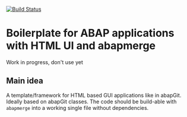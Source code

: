 [![Build Status](https://travis-ci.org/sbcgua/abap_gui_boilerplate.svg?branch=master)](https://travis-ci.org/sbcgua/abap_gui_boilerplate)
# Boilerplate for ABAP applications with HTML UI and abapmerge

Work in progress, don't use yet

## Main idea
A template/framework for HTML based GUI applications like in abapGit. Ideally based on abapGit classes. The code should be build-able with `abapmerge` into a working single file without dependencies.
